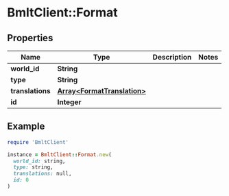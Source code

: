# BmltClient::Format

## Properties

| Name | Type | Description | Notes |
| ---- | ---- | ----------- | ----- |
| **world_id** | **String** |  |  |
| **type** | **String** |  |  |
| **translations** | [**Array&lt;FormatTranslation&gt;**](FormatTranslation.md) |  |  |
| **id** | **Integer** |  |  |

## Example

```ruby
require 'BmltClient'

instance = BmltClient::Format.new(
  world_id: string,
  type: string,
  translations: null,
  id: 0
)
```

